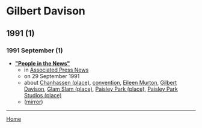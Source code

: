 # Gilbert Davison

## 1991 (1)

### 1991 September (1)

 - [**"People in the News"**](https://apnews.com/ead94f8086f35ea0b95cd202d06b49b5)
    - in [Associated Press News](../../publications/a-e/associated-press-news/index.md)
    - on 29 September 1991
    - about [Chanhassen (place)](../../topics/place/chanhassen/index.md), [convention](../../topics/convention/index.md), [Eileen Murton](../../topics/eileen-murton/index.md), [Gilbert Davison](../../topics/gilbert-davison/index.md), [Glam Slam (place)](../../topics/place/glam-slam/index.md), [Paisley Park (place)](../../topics/place/paisley-park/index.md), [Paisley Park Studios (place)](../../topics/place/paisley-park-studios/index.md)
    - ([mirror](https://web.archive.org/web/*/https://apnews.com/ead94f8086f35ea0b95cd202d06b49b5))

----

[Home](../index.md)
